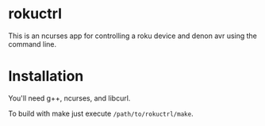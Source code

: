 # rokuctrl
This is an ncurses app for controlling a roku device and denon avr using the command line.

# Installation
You'll need g++, ncurses, and libcurl. 



To build with make just execute `/path/to/rokuctrl/make`.
